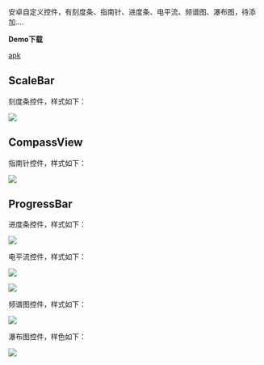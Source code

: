 
安卓自定义控件，有刻度条、指南针、进度条、电平流、频谱图、瀑布图，待添加....

**Demo下载**

[apk](https://github.com/AnuoF/android_customview/blob/master/app/build/outputs/apk/debug/app-debug.apk)

## ScaleBar ##

刻度条控件，样式如下：

![](https://i.imgur.com/hkmSzSD.png)

## CompassView ##

指南针控件，样式如下：

![](https://i.imgur.com/toa8tdV.png)

## ProgressBar ##

进度条控件，样式如下：

![](https://i.imgur.com/wSYbgz2.png)

电平流控件，样式如下：

![](https://i.imgur.com/UnHQy0I.png)

![](https://i.imgur.com/TsYjyyB.gif)

频谱图控件，样式如下：

![](https://i.imgur.com/tthngvy.png)

瀑布图控件，样色如下：

![](https://i.imgur.com/mi26pyj.png)